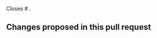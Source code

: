 <!--
Thank you for contributing!

Here are a few things that will increase the chance that your pull request will get accepted:
 - Write tests, preferably in a test driven style.
 - Add documentation for the changes you made.
 - Follow our styleguide: https://github.com/dockyard/styleguides
-->

<!-- If this pull request addresses an issue please provide the issue number here -->
Closes # .

## Changes proposed in this pull request
<!-- Please describe here what this pull request changes -->

